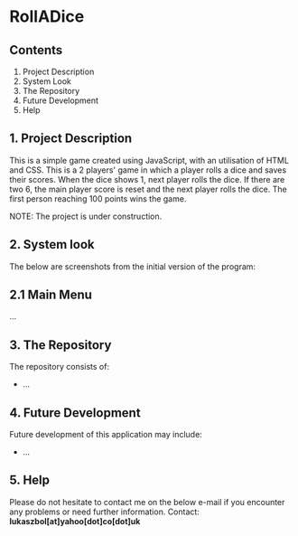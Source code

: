 # RollADice

## Contents

1. Project Description
2. System Look
3. The Repository
4. Future Development
5. Help


## 1. Project Description  
This is a simple game created using JavaScript, with an utilisation of HTML and CSS. This is a 2 players' game in which a player rolls a dice and saves their scores. When the dice shows 1, next player rolls the dice. If there are two 6, the main player score is reset and the next player rolls the dice. The first person reaching 100 points wins the game.

NOTE: The project is under construction.


## 2. System look
The below are screenshots from the initial version of the program:


## 2.1 Main Menu
...


## 3. The Repository  
The repository consists of:
- ...


## 4. Future Development 
Future development of this application may include:
- ...

## 5. Help  
Please do not hesitate to contact me on the below e-mail if you encounter any problems or need further information.
Contact: <b>lukaszbol[at]yahoo[dot]co[dot]uk</b>
